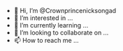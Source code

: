 - 👋 Hi, I’m @Crownprincenicksongad
- 👀 I’m interested in ...
- 🌱 I’m currently learning ...
- 💞️ I’m looking to collaborate on ...
- 📫 How to reach me ...

<!---
Crownprincenicksongad/Crownprincenicksongad is a ✨ special ✨ repository because its `README.md` (this file) appears on your GitHub profile.
You can click the Preview link to take a look at your changes.
--->
